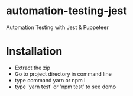 # automation-testing-jest
Automation Testing with Jest &amp; Puppeteer

# Installation
- Extract the zip
- Go to project directory in command line
- type command yarn or npm i
- type 'yarn test' or 'npm test' to see demo
